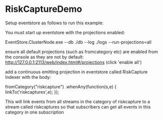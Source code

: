 # RiskCaptureDemo

Setup eventstore as follows to run this example:

You must start up eventstore with the projections enabled:

EventStore.ClusterNode.exe --db ./db --log ./logs --run-projections=all

ensure all default projections (such as fromcategory etc) are enabled from the console as they are not by default:
http://127.0.0.1:2113/web/index.html#/projections (click 'enable all')

add a continuous emitting projection in eventstore called RiskCapture Indexer with the body:

fromCategory("riskcapture")
  .whenAny(function(s,e) {
    linkTo('riskcaptures',e);
  });
  
This will link events from all streams in the category of riskcapture to a stream called riskcaptures so that subscribers can get all events in this category in one subscription
